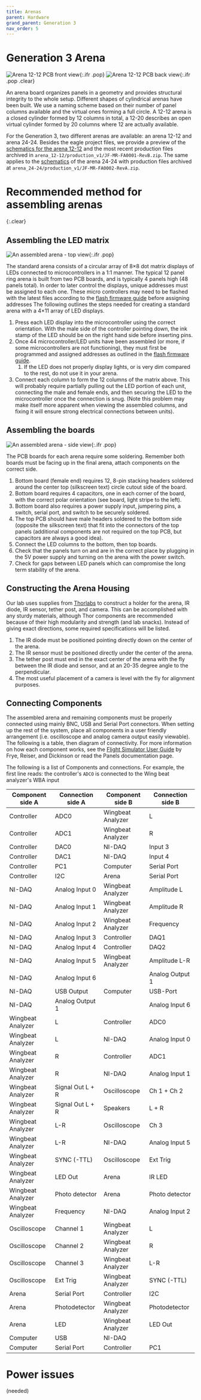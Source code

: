 ```yaml
---
title: Arenas
parent: Hardware
grand_parent: Generation 3
nav_order: 5
---
```


# Generation 3 Arena

![Arena 12-12 PCB front view](assets/arena_12-12_front.png){:.ifr .pop}
![Arena 12-12 PCB back view](assets/arena_12-12_back.png){:.ifr .pop .clear}

An arena board organizes panels in a geometry and provides structural integrity to the whole setup. Different shapes of cylindrical arenas have been built. We use a naming scheme based on their number of panel columns available and the virtual ones forming a full circle. A 12-12 arena is a closed cylinder formed by 12 columns in total, a 12-20 describes an open virtual cylinder formed by 20 columns where 12 are actually available.

For the Generation 3, two different arenas are available: an arena 12-12 and arena 24-24. Besides the eagle project files, we provide a preview of the [schematics for the arena 12-12](assets/arena_12-12_schematic.pdf) and the most recent production files archived in `arena_12-12/production_v1/JF-MR-FA0001-RevB.zip`. The same applies to the [schematics](assets/arena_24-24_schematic.pdf) of the arena 24-24 with production files archived at `arena_24-24/production_v1/JF-MR-FA0002-RevA.zip`.

# Recommended method for assembling arenas
{:.clear}

## Assembling the LED matrix

![An assembled arena - top view](assets/arena_top_photo.jpg){:.ifr .pop}

The standard arena consists of a circular array of 8×8 dot matrix displays of LEDs connected to microcontrollers in a 1:1 manner. The typical 12 panel ring arena is built from two PCB boards, and is typically 4 panels high (48 panels total). In order to later control the displays, unique addresses must be assigned to each one. These micro controllers may need to be flashed with the latest files according to the [flash firmware guide]({{site.baseurl}}/Generation%203/Software/docs/g3_flash_firmware.html) before assigning addresses The following outlines the steps needed for creating a standard arena with a 4×11 array of LED displays.

1. Press each LED display into the microcontroller using the correct orientation. With the male side of the controller pointing down, the ink stamp of the LED should be on the right hand side before inserting pins.
1. Once 44 microcontroller/LED units have been assembled (or more, if some microcontrollers are not functioning), they must first be programmed and assigned addresses as outlined in the [flash firmware guide]({{site.baseurl}}/Generation%203/Software/docs/g3_flash_firmware.html).
    1. If the LED does not properly display lights, or is very dim compared to the rest, do not use it in your arena.
1. Connect each column to form the 12 columns of the matrix above. This will probably require partially pulling out the LED portion of each unit, connecting the male and female ends, and then securing the LED to the microcontroller once the connection is snug. (Note this problem may make itself more apparent when viewing the assembled columns, and fixing it will ensure strong electrical connections between units).

## Assembling the boards

![An assembled arena - side view](assets/arena_side_photo.jpg){:.ifr .pop}

The PCB boards for each arena require some soldering. Remember both boards must be facing up in the final arena, attach components on the correct side.

1. Bottom board (female end) requires 12, 8-pin stacking headers soldered around the center top (silkscreen text) circle cutout  side of the board.
1. Bottom board requires 4 capacitors, one in each corner of the board, with the correct polar orientation (see board, light stripe to the left).
1. Bottom board also requires a power supply input, jumpering pins, a switch, serial port, and switch to be securely soldered.
1. The top PCB should have male headers soldered to the bottom side (opposite the silkscreen text) that fit into the connectors of the top panels (additional components are not required on the top PCB, but capacitors are always a good idea).
1. Connect the LED columns to the bottom, then top boards.
1. Check that the panels turn on and are in the correct place by plugging in the 5V power supply and turning on the arena with the power switch.
1. Check for gaps between LED panels which can compromise the long term stability of the arena.

## Constructing the Arena Housing

Our lab uses supplies from [Thorlabs](http://www.thorlabs.com/) to construct a holder for the arena, IR diode, IR sensor, tether post, and camera. This can be accomplished with any sturdy materials, although Thor components are recommended because of their high modularity and strength (and lab snacks). Instead of giving exact directions, some required specifications will be listed.

1. The IR diode must be positioned pointing directly down on the center of the arena.
1. The IR sensor must be positioned directly under the center of the arena.
1. The tether post must end in the exact center of the arena with the fly between the IR diode and sensor, and at an 20-35 degree angle to the perpendicular.
1. The most useful placement of a camera is level with the fly for alignment purposes.

## Connecting Components

The assembled arena and remaining components must be properly connected using mainly BNC, USB and Serial Port connectors. When setting up the rest of the system, place all components in a user friendly arrangement (i.e. oscilloscope and analog camera output easily viewable). The following is a table, then diagram of connectivity. For more information on how each component works, see the [Flight Simulator User Guide]({{site.baseurl}}/Generation%202/Arenas/docs/g2_user-guide.html)  by Frye, Reiser, and Dickinson or read the Panels documentation page.

The following is a list of Components and connections. For example, the first line reads: the controller's `ADCO` is connected to the Wing beat analyzer's WBA input

| Component side A | Connection side A | Component side B  | Connection side B |
| ---------------- | ----------------- | ----------------- | ----------------- |
| Controller       | ADC0              | Wingbeat Analyzer | L                 |
| Controller       | ADC1              | Wingbeat Analyzer | R                 |
| Controller       | DAC0              | NI-DAQ            | Input 3           |
| Controller       | DAC1              | NI-DAQ            | Input 4           |
| Controller       | PC1               | Computer          | Serial Port       |
| Controller       | I2C               | Arena             | Serial Port       |
| NI-DAQ           | Analog Input 0    | Wingbeat Analyzer | Amplitude L       |
| NI-DAQ           | Analog Input 1    | Wingbeat Analyzer | Amplitude R       |
| NI-DAQ           | Analog Input 2    | Wingbeat Analyzer | Frequency         |
| NI-DAQ           | Analog Input 3    | Controller        | DAQ1              |
| NI-DAQ           | Analog Input 4    | Controller        | DAQ2              |
| NI-DAQ           | Analog Input 5    | Wingbeat Analyzer | Amplitude L-R     |
| NI-DAQ           | Analog Input 6    |                   | Analog Output 1   |
| NI-DAQ           | USB Output        | Computer          | USB-Port          |
| NI-DAQ           | Analog Output 1   |                   | Analog Input 6    |
| Wingbeat Analyzer| L                 | Controller        | ADC0              |
| Wingbeat Analyzer| L                 | NI-DAQ            | Analog Input 0    |
| Wingbeat Analyzer| R                 | Controller        | ADC1              |
| Wingbeat Analyzer| R                 | NI-DAQ            | Analog Input 1    |
| Wingbeat Analyzer| Signal Out L + R  | Oscilloscope      | Ch 1 + Ch 2       |
| Wingbeat Analyzer| Signal Out L + R  | Speakers          | L + R             |
| Wingbeat Analyzer| L-R               | Oscilloscope      | Ch 3              |
| Wingbeat Analyzer| L-R               | NI-DAQ             | Analog Input 5    |
| Wingbeat Analyzer| SYNC (-TTL)       | Oscilloscope      | Ext Trig          |
| Wingbeat Analyzer| LED Out           | Arena             | IR LED            |
| Wingbeat Analyzer| Photo detector    | Arena             | Photo detector    |
| Wingbeat Analyzer| Frequency         | NI-DAQ            | Analog Input 2    |
| Oscilloscope     | Channel 1         | Wingbeat Analyzer | L                 |
| Oscilloscope     | Channel 2         | Wingbeat Analyzer | R                 |
| Oscilloscope     | Channel 3         | Wingbeat Analyzer | L-R               |
| Oscilloscope     | Ext Trig          | Wingbeat Analyzer | SYNC (-TTL)       |
| Arena            | Serial Port       | Controller        | I2C               |
| Arena            | Photodetector     | Wingbeat Analyzer | Photodetector     |
| Arena            | LED               | Wingbeat Analyzer | LED Out           |
| Computer         | USB               | NI-DAQ            |                   |
| Computer         | Serial Port       | Controller        | PC1               |

# Power issues

(needed)

